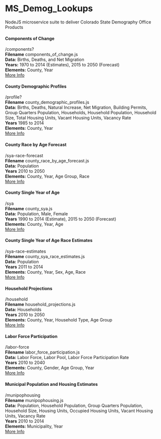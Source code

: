 # MS_Demog_Lookups
NodeJS microservice suite to deliver Colorado State Demography Office Products

#### Components of Change
/components?<br />
**Filename** components\_of\_change.js<br />
**Data:** Births, Deaths, and Net Migration<br />
**Years:** 1970 to 2014 (Estimates), 2015 to 2050 (Forecast)<br />
**Elements:** County, Year<br />
[More Info](doc/components_of_change.md)


#### County Demographic Profiles
/profile?<br />
**Filename** county\_demographic\_profiles.js<br />
**Data:** Births, Deaths, Natural Increase, Net Migration, Building Permits, Group Quarters Population, Households, Household Population, Household Size, Total Housing Units, Vacant Housing Units, Vacancy Rate<br />
**Years** 1985 to 2014<br />
**Elements:** County, Year<br />
[More Info](doc/county_demographic_profiles.md)


#### County Race by Age Forecast
/sya-race-forecast<br />
**Filename** county\_race\_by\_age\_forecast.js<br />
**Data:** Population<br />
**Years** 2010 to 2050<br />
**Elements:** County, Year, Age Group, Race<br />
[More Info](doc/county_race_by_age_forecast.md)


#### County Single Year of Age
/sya<br />
**Filename** county\_sya.js<br />
**Data:** Population, Male, Female<br />
**Years** 1990 to 2014 (Estimate), 2015 to 2050 (Forecast)<br />
**Elements:** County, Year, Age<br />
[More Info](doc/county_sya.md)


#### County Single Year of Age Race Estimates
/sya-race-estimates<br />
**Filename** county\_sya\_race\_estimates.js<br />
**Data:** Population<br />
**Years** 2011 to 2014<br />
**Elements:** County, Year, Sex, Age, Race<br />
[More Info](doc/county_sya_race_estimates.md)


#### Household Projections
/household<br />
**Filename** household\_projections.js<br />
**Data:** Households<br />
**Years** 2010 to 2050<br />
**Elements:** County, Year, Household Type, Age Group<br />
[More Info](doc/household_projections.md)


#### Labor Force Participation
/labor-force<br />
**Filename** labor\_force\_participation.js<br />
**Data:** Labor Force, Labor Pool, Labor Force Participation Rate<br />
**Years** 2010 to 2040<br />
**Elements:** County, Gender, Age Group, Year<br />
[More Info](doc/labor_force_participation.md)


#### Municipal Population and Housing Estimates
/munipophousing<br />
**Filename** munipophousing.js<br />
**Data:** Population, Household Population, Group Quarters Population, Household Size, Housing Units, Occupied Housing Units, Vacant Housing Units, Vacancy Rate<br />
**Years** 2010 to 2014<br />
**Elements:** Municipality, Year<br />
[More Info](doc/munipophousing.md)

